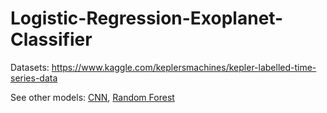# Logistic-Regression-Exoplanet-Classifier
Datasets: https://www.kaggle.com/keplersmachines/kepler-labelled-time-series-data



See other models: [CNN](https://github.com/siudro/Exoplanet_hunting_CNN/blob/main/README.md), [Random Forest](https://github.com/siudro/Random-Forest-ExoPlanet-Classifier) 
